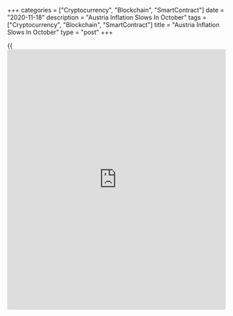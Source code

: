 +++
categories = ["Cryptocurrency", "Blockchain", "SmartContract"]
date = "2020-11-18"
description = "Austria Inflation Slows In October"
tags = ["Cryptocurrency", "Blockchain", "SmartContract"]
title = "Austria Inflation Slows In October"
type = "post"
+++

{{<iframe id="large-banner" src="https://www.bounty.group/#slide=14.0" width="100%" height="600" scrolling="no" style="border: 0px solid rgb(216, 221, 230); border-radius: 3px;">}}

Austria's consumer price inflation slowed slightly in October, figures
from Statistics Austria showed on Wednesday.

The consumer price index rose 1.3 percent year-on-year following a 1.4
percent increase in the previous month.

Prices for housing, water and energy were the main price driver in
October, up 2.2 percent. Prices in restrictions and hotels rose 3.3
percent.

Compared to the previous month, the CPI edged up 0.1 percent.

Inflation, based on the EU measure of the harmonized CPI, eased to 1.1
percent from a revised 1.2 percent. The HICP increased 0.2 percent from
the previous month.  
  
The measures to contain COVID-19 in October were the same as in
September and they had a very small impact on the calculation of the
inflation rate, the statistical office said.

For comments and feedback [contact](https://www.playgroundfx.com/contact/): editorial@rtt[news](https://www.letsplayfx.com/blog/forex-news-website/).com

[Economic News][1]

 **What parts of the world are seeing the best (and worst) economic
performances lately? Click[here][2] to check out our [Econ Scorecard][2]
and find out! See up-to-the-moment [ranking](https://www.playgroundfx.com/blog/crypto-exchange-ranking/)s for the best and worst
performers in [GDP][3], [unemployment rate][4], [inflation][2] and much
more.**

   1. www.rtt[news](https://www.letsplayfx.com/blog/forex-news-website/).com/Content/EconomicNews.aspx
   2. www.rtt[news](https://www.letsplayfx.com/blog/forex-news-website/).com/economic-scorecard/world-rank/CPI/highest-performance.aspx
   3. www.rtt[news](https://www.letsplayfx.com/blog/forex-news-website/).com/economic-scorecard/world-rank/GDP/highest-performance.aspx
   4. www.rtt[news](https://www.letsplayfx.com/blog/forex-news-website/).com/economic-scorecard/world-rank/unemployment-rate/lowest-performance.aspx